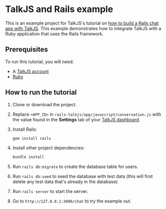 # TalkJS and Rails example

This is an example project for TalkJS's tutorial on [how to build a Rails chat app with TalkJS](https://talkjs.com/resources/how-to-add-chat-to-a-rails-app-with-talkjs/). This example demonstrates how to integrate TalkJS with a Ruby application that uses the Rails framework.

## Prerequisites

To run this tutorial, you will need:

- A [TalkJS account](https://talkjs.com/dashboard/login)
- [Ruby](https://www.ruby-lang.org/en/downloads/)

## How to run the tutorial

1. Clone or download the project.
2. Replace `<APP_ID>` in `rails-talkjs/app/javascript/conversation.js` with the value found in the **Settings** tab of your [TalkJS dashboard](https://talkjs.com/dashboard/login).
3. Install Rails:

   ```bash
   gem install rails
   ```

4. Install other project dependencies:

   ```bash
   bundle install
   ```

5. Run `rails db:migrate` to create the database table for users.
6. Run `rails db:seed` to seed the database with test data (this will first delete any test data that's already in the database).
7. Run `rails server` to start the server.
8. Go to `http://127.0.0.1:3000/chat` to try the example out.
